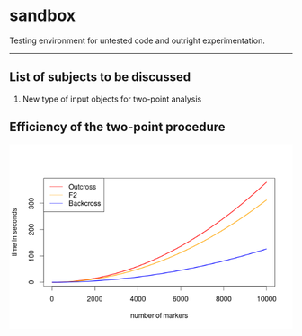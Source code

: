 # sandbox
Testing environment for untested code and outright experimentation.

---------------------------------------------------------------------
## List of subjects to be discussed

1. New type of input objects for two-point analysis

## Efficiency of the two-point procedure

![alt text](https://github.com/mmollina/sandbox/blob/master/two_point_perf.png "efficiency of the two-point procedure")
